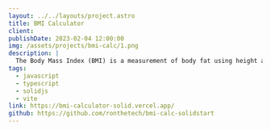 ```yaml
---
layout: ../../layouts/project.astro
title: BMI Calculator
client: 
publishDate: 2023-02-04 12:00:00
img: /assets/projects/bmi-calc/1.png
description: |
  The Body Mass Index (BMI) is a measurement of body fat using height and weight. To calculate BMI you divide the body mass by the square of the height. Or you can use this calculator.
tags:
  - javascript
  - typescript
  - solidjs
  - vite
link: https://bmi-calculator-solid.vercel.app/
github: https://github.com/ronthetech/bmi-calc-solidstart
---
```

